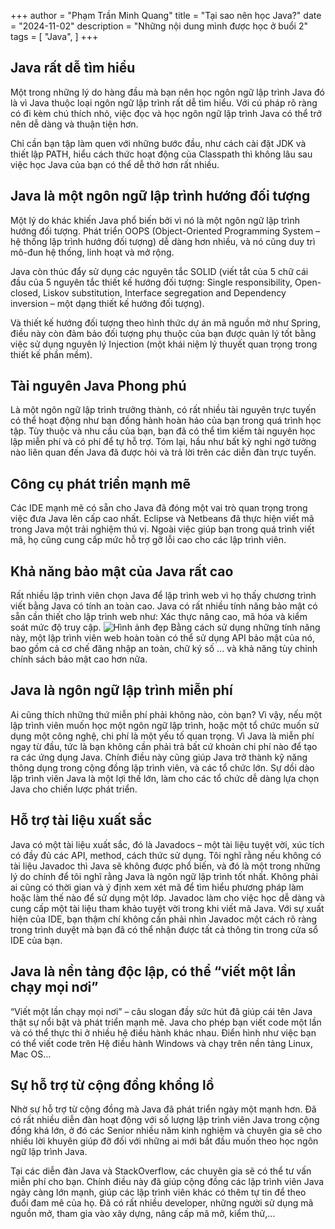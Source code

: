 +++
author = "Phạm Trần Minh Quang"
title = "Tại sao nên học Java?"
date = "2024-11-02"
description = "Những nội dung mình được học ở buổi 2"
tags = [
    "Java",
]
+++

## Java rất dễ tìm hiểu
Một trong những lý do hàng đầu mà bạn nên học ngôn ngữ lập trình Java đó là vì Java thuộc loại ngôn ngữ lập trình rất dễ tìm hiểu. Với cú pháp rõ ràng có đi kèm chú thích nhỏ, việc đọc và học ngôn ngữ lập trình Java có thể trở nên dễ dàng và thuận tiện hơn.

Chỉ cần bạn tập làm quen với những bước đầu, như cách cài đặt JDK và thiết lập PATH, hiểu cách thức hoạt động của Classpath thì không lâu sau việc học Java của bạn có thể dễ thở hơn rất nhiều.

## Java là một ngôn ngữ lập trình hướng đối tượng
Một lý do khác khiến Java phổ biến bởi vì nó là một ngôn ngữ lập trình hướng đối tượng. Phát triển OOPS (Object-Oriented Programming System – hệ thống lập trình hướng đối tượng) dễ dàng hơn nhiều, và nó cũng duy trì mô-đun hệ thống, linh hoạt và mở rộng.

Java còn thúc đẩy sử dụng các nguyên tắc SOLID (viết tắt của 5 chữ cái đầu của 5 nguyên tắc thiết kế hướng đối tượng: Single responsibility, Open-closed, Liskov substitution, Interface segregation and Dependency inversion – một dạng thiết kế hướng đối tượng).

Và thiết kế hướng đối tượng theo hình thức dự án mã nguồn mở như Spring, điều này còn đảm bảo đối tượng phụ thuộc của bạn được quản lý tốt bằng việc sử dụng nguyên lý Injection (một khái niệm lý thuyết quan trọng trong thiết kế phần mềm).

## Tài nguyên Java Phong phú
Là một ngôn ngữ lập trình trưởng thành, có rất nhiều tài nguyên trực tuyến có thể hoạt động như bạn đồng hành hoàn hảo của bạn trong quá trình học tập. Tùy thuộc và nhu cầu của bạn, bạn đã có thể tìm kiếm tài nguyên học lập miễn phí và có phí để tự hỗ trợ. Tóm lại, hầu như bất kỳ nghi ngờ tưởng nào liên quan đến Java đã được hỏi và trả lời trên các diễn đàn trực tuyến.

## Công cụ phát triển mạnh mẽ
Các IDE mạnh mẽ có sẵn cho Java đã đóng một vai trò quan trọng trong việc đưa Java lên cấp cao nhất. Eclipse và Netbeans đã thực hiện viết mã trong Java một trải nghiệm thú vị. Ngoài việc giúp bạn trong quá trình viết mã, họ cũng cung cấp mức hỗ trợ gỡ lỗi cao cho các lập trình viên.

## Khả năng bảo mật của Java rất cao
Rất nhiều lập trình viên chọn Java để lập trình web vì họ thấy chương trình viết bằng Java có tính an toàn cao. Java có rất nhiều tính năng bảo mật có sẵn cần thiết cho lập trình web như: Xác thực nâng cao, mã hóa và kiểm soát mức độ truy cập.
![Hình ảnh đẹp](https://user-images.githubusercontent.com/29374426/126056653-c45effaa-d29d-4e4d-857d-845388633329.png)
Bằng cách sử dụng những tính năng này, một lập trình viên web hoàn toàn có thể sử dụng API bảo mật của nó, bao gồm cả cơ chế đăng nhập an toàn, chữ ký số ... và khả năng tùy chỉnh chính sách bảo mật cao hơn nữa.

## Java là ngôn ngữ lập trình miễn phí
Ai cũng thích những thứ miễn phí phải không nào, còn bạn? Vì vậy, nếu một lập trình viên muốn học một ngôn ngữ lập trình, hoặc một tổ chức muốn sử dụng một công nghệ, chi phí là một yếu tố quan trọng. Vì Java là miễn phí ngay từ đầu, tức là bạn không cần phải trả bất cứ khoản chi phí nào để tạo ra các ứng dụng Java. Chính điều này cũng giúp Java trở thành kỹ năng thông dụng trong cộng đồng lập trình viên, và các tổ chức lớn. Sự dồi dào lập trình viên Java là một lợi thế lớn, làm cho các tổ chức dễ dàng lựa chọn Java cho chiến lược phát triển.

## Hỗ trợ tài liệu xuất sắc
Java có một tài liệu xuất sắc, đó là Javadocs – một tài liệu tuyệt vời, xúc tích có đầy đủ các API, method, cách thức sử dụng. Tôi nghĩ rằng nếu không có tài liệu Javadoc thì Java sẽ không được phổ biến, và đó là một trong những lý do chính để tôi nghĩ rằng Java là ngôn ngữ lập trình tốt nhất. Không phải ai cũng có thời gian và ý định xem xét mã để tìm hiểu phương pháp làm hoặc làm thế nào để sử dụng một lớp. Javadoc làm cho việc học dễ dàng và cung cấp một tài liệu tham khảo tuyệt vời trong khi viết mã Java. Với sự xuất hiện của IDE, bạn thậm chí không cần phải nhìn Javadoc một cách rõ ràng trong trình duyệt mà bạn đã có thể nhận được tất cả thông tin trong cửa sổ IDE của bạn.

## Java là nền tảng độc lập, có thể “viết một lần chạy mọi nơi”
“Viết một lần chạy mọi nơi” – câu slogan đầy sức hút đã giúp cái tên Java thật sự nổi bật và phát triển mạnh mẽ. Java cho phép bạn viết code một lần và có thể thực thi ở nhiều hệ điều hành khác nhau. Điển hình như việc bạn có thể viết code trên Hệ điều hành Windows và chạy trên nền tảng Linux, Mac OS…

## Sự hỗ trợ từ cộng đồng khổng lồ
Nhờ sự hỗ trợ từ cộng đồng mà Java đã phát triển ngày một mạnh hơn. Đã có rất nhiều diễn đàn hoạt động với số lượng lập trình viên Java trong cộng đồng khá lớn, ở đó các Senior nhiều năm kinh nghiệm và chuyên gia sẽ cho nhiều lời khuyên giúp đỡ đối với những ai mới bắt đầu muốn theo học ngôn ngữ lập trình Java.

Tại các diễn đàn Java và StackOverflow, các chuyên gia sẽ có thể tư vấn miễn phí cho bạn. Chính điều này đã giúp cộng đồng các lập trình viên Java ngày càng lớn mạnh, giúp các lập trình viên khác có thêm tự tin để theo đuổi đam mê của họ. Đã có rất nhiều developer, những người sử dụng mã nguồn mở, tham gia vào xây dựng, nâng cấp mã mở, kiểm thử,…